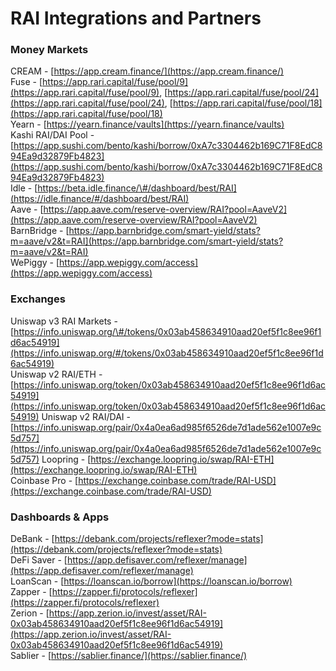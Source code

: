 # RAI Integrations and Partners

### Money Markets

CREAM - [https://app.cream.finance/](https://app.cream.finance/)   
Fuse - [https://app.rari.capital/fuse/pool/9](https://app.rari.capital/fuse/pool/9), [https://app.rari.capital/fuse/pool/24](https://app.rari.capital/fuse/pool/24), [https://app.rari.capital/fuse/pool/18](https://app.rari.capital/fuse/pool/18)  
Yearn - [https://yearn.finance/vaults](https://yearn.finance/vaults)   
Kashi RAI/DAI Pool - [https://app.sushi.com/bento/kashi/borrow/0xA7c3304462b169C71F8EdC894Ea9d32879Fb4823](https://app.sushi.com/bento/kashi/borrow/0xA7c3304462b169C71F8EdC894Ea9d32879Fb4823)  
Idle - [https://beta.idle.finance/\#/dashboard/best/RAI](https://idle.finance/#/dashboard/best/RAI)  
Aave - [https://app.aave.com/reserve-overview/RAI?pool=AaveV2](https://app.aave.com/reserve-overview/RAI?pool=AaveV2)  
BarnBridge - [https://app.barnbridge.com/smart-yield/stats?m=aave/v2&t=RAI](https://app.barnbridge.com/smart-yield/stats?m=aave/v2&t=RAI)  
WePiggy - [https://app.wepiggy.com/access](https://app.wepiggy.com/access) 

### Exchanges

Uniswap v3 RAI Markets - [https://info.uniswap.org/\#/tokens/0x03ab458634910aad20ef5f1c8ee96f1d6ac54919](https://info.uniswap.org/#/tokens/0x03ab458634910aad20ef5f1c8ee96f1d6ac54919)  
Uniswap v2 RAI/ETH - [https://info.uniswap.org/token/0x03ab458634910aad20ef5f1c8ee96f1d6ac54919](https://info.uniswap.org/token/0x03ab458634910aad20ef5f1c8ee96f1d6ac54919) Uniswap v2 RAI/DAI - [https://info.uniswap.org/pair/0x4a0ea6ad985f6526de7d1ade562e1007e9c5d757](https://info.uniswap.org/pair/0x4a0ea6ad985f6526de7d1ade562e1007e9c5d757) Loopring - [https://exchange.loopring.io/swap/RAI-ETH](https://exchange.loopring.io/swap/RAI-ETH)  
Coinbase Pro - [https://exchange.coinbase.com/trade/RAI-USD](https://exchange.coinbase.com/trade/RAI-USD) 

### Dashboards & Apps

DeBank - [https://debank.com/projects/reflexer?mode=stats](https://debank.com/projects/reflexer?mode=stats)   
DeFi Saver - [https://app.defisaver.com/reflexer/manage](https://app.defisaver.com/reflexer/manage)   
LoanScan - [https://loanscan.io/borrow](https://loanscan.io/borrow)   
Zapper - [https://zapper.fi/protocols/reflexer](https://zapper.fi/protocols/reflexer)   
Zerion - [https://app.zerion.io/invest/asset/RAI-0x03ab458634910aad20ef5f1c8ee96f1d6ac54919](https://app.zerion.io/invest/asset/RAI-0x03ab458634910aad20ef5f1c8ee96f1d6ac54919)  
Sablier - [https://sablier.finance/](https://sablier.finance/)  


